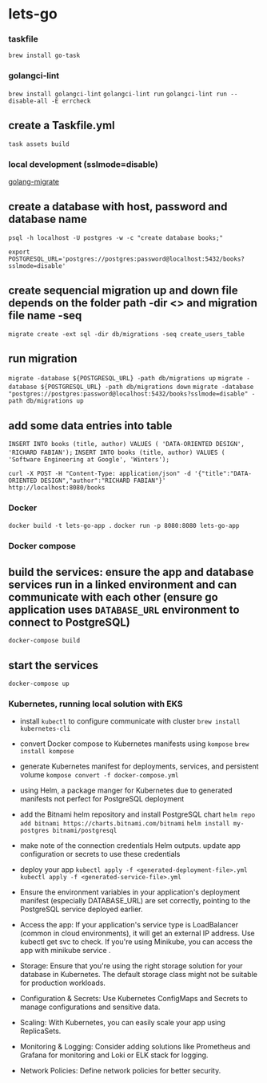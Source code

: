 # lets-go

### taskfile

`brew install go-task`

### golangci-lint

`brew install golangci-lint`
`golangci-lint run`
`golangci-lint run --disable-all -E errcheck`

## create a Taskfile.yml

`task assets build`

### local development (sslmode=disable)

[golang-migrate](https://github.com/golang-migrate/migrate/blob/v4.16.2/database/postgres/TUTORIAL.md)

## create a database with host, password and database name

`psql -h localhost -U postgres -w -c "create database books;"`

`export POSTGRESQL_URL='postgres://postgres:password@localhost:5432/books?sslmode=disable'`

## create sequencial migration up and down file depends on the folder path -dir <> and migration file name -seq <name>

`migrate create -ext sql -dir db/migrations -seq create_users_table`

## run migration

`migrate -database ${POSTGRESQL_URL} -path db/migrations up`
`migrate -database ${POSTGRESQL_URL} -path db/migrations down`
`migrate -database "postgres://postgres:password@localhost:5432/books?sslmode=disable" -path db/migrations up`

## add some data entries into table

`INSERT INTO books (title, author) VALUES ( 'DATA-ORIENTED DESIGN', 'RICHARD FABIAN');`
`INSERT INTO books (title, author) VALUES ( 'Software Engineering at Google', 'Winters');`

`curl -X POST -H "Content-Type: application/json" -d '{"title":"DATA-ORIENTED DESIGN","author":"RICHARD FABIAN"}' http://localhost:8080/books`

### Docker

`docker build -t lets-go-app .`
`docker run -p 8080:8080 lets-go-app`

### Docker compose

## build the services: ensure the app and database services run in a linked environment and can communicate with each other (ensure go application uses `DATABASE_URL` environment to connect to PostgreSQL)

`docker-compose build`

## start the services

`docker-compose up`

### Kubernetes, running local solution with EKS

- install `kubectl` to configure communicate with cluster
  `brew install kubernetes-cli`
- convert Docker compose to Kubernetes manifests using `kompose`
  `brew install kompose`
- generate Kubernetes manifest for deployments, services, and persistent volume
  `kompose convert -f docker-compose.yml`
- using Helm, a package manger for Kubernetes due to generated manifests not perfect for PostgreSQL deployment
- add the Bitnami helm repository and install PostgreSQL chart
  `helm repo add bitnami https://charts.bitnami.com/bitnami`
  `helm install my-postgres bitnami/postgresql`
- make note of the connection credentials Helm outputs. update app configuration or secrets to use these credentials
- deploy your app
  `kubectl apply -f <generated-deployment-file>.yml`
  `kubectl apply -f <generated-service-file>.yml`
- Ensure the environment variables in your application's deployment manifest (especially DATABASE_URL) are set correctly, pointing to the PostgreSQL service deployed earlier.
- Access the app: If your application's service type is LoadBalancer (common in cloud environments), it will get an external IP address. Use kubectl get svc to check. If you're using Minikube, you can access the app with minikube service <service-name>.

- Storage: Ensure that you're using the right storage solution for your database in Kubernetes. The default storage class might not be suitable for production workloads.

- Configuration & Secrets: Use Kubernetes ConfigMaps and Secrets to manage configurations and sensitive data.

- Scaling: With Kubernetes, you can easily scale your app using ReplicaSets.

- Monitoring & Logging: Consider adding solutions like Prometheus and Grafana for monitoring and Loki or ELK stack for logging.

- Network Policies: Define network policies for better security.
